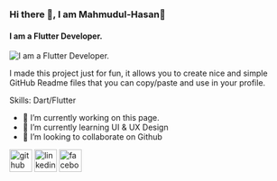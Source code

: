### Hi there 👋,  I am Mahmudul-Hasan👋
#### I am a Flutter Developer.
![I am a Flutter Developer.](https://media.licdn.com/dms/image/D5616AQFNKutx1jxjHA/profile-displaybackgroundimage-shrink_350_1400/0/1701176804317?e=1706745600&v=beta&t=nTeYjjLRZkHyNwCW56ApzeNSPC2QqyQgBAiS5QZiAHQ)

I made this project just for fun, it allows you to create nice and simple GitHub Readme files that you can copy/paste and use in your profile.

Skills: Dart/Flutter

- 🔭 I’m currently working on this page. 
- 🌱 I’m currently learning UI & UX Design 
- 👯 I’m looking to collaborate on Github 


[<img src='https://cdn.jsdelivr.net/npm/simple-icons@3.0.1/icons/github.svg' alt='github' height='40'>](https://github.com/mahmudulhasan-app)  [<img src='https://cdn.jsdelivr.net/npm/simple-icons@3.0.1/icons/linkedin.svg' alt='linkedin' height='40'>](https://www.linkedin.com/in/https://www.linkedin.com/in/mahmudul-hasan-a195a0293/overlay/about-this-profile/?lipi=urn%3Ali%3Apage%3Ad_flagship3_profile_view_base%3BxARdSN0qTM%2BOlZ7BwQOCVg%3D%3D/)  [<img src='https://cdn.jsdelivr.net/npm/simple-icons@3.0.1/icons/facebook.svg' alt='facebook' height='40'>](https://www.facebook.com/https://www.facebook.com/profile.php?id=100066454374597)  

